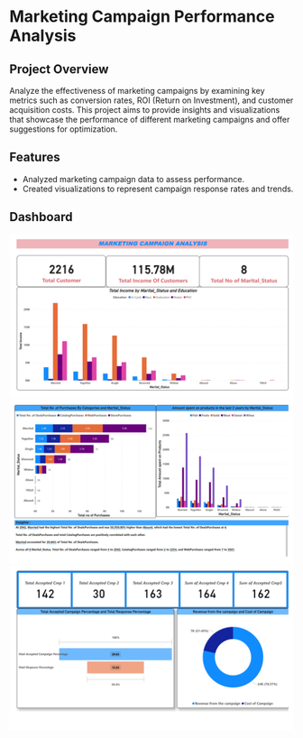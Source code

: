 # Marketing Campaign Performance Analysis

## Project Overview

Analyze the effectiveness of marketing campaigns by examining key metrics such as conversion rates, ROI (Return on Investment), and customer acquisition costs. This project aims to provide insights and visualizations that showcase the performance of different marketing campaigns and offer suggestions for optimization.

## Features

- Analyzed marketing campaign data to assess performance.
- Created visualizations to represent campaign response rates and trends.

## Dashboard

![Dashboard](/public/Marketing_Campaign_Analysis_page-0001.jpg)
![Dashboard](/public/Marketing_Campaign_Analysis_page-0002.jpg)
![Dashboard](/public/Marketing_Campaign_Analysis_page-0003.jpg)
